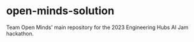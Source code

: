 # open-minds-solution
Team Open Minds' main repository for the 2023 Engineering Hubs AI Jam hackathon.
